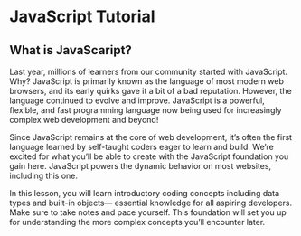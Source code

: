 # JavaScript Tutorial

## What is JavaScaript?

Last year, millions of learners from our community started with JavaScript. Why? JavaScript is primarily known as the language of most modern web browsers, and its early quirks gave it a bit of a bad reputation. However, the language continued to evolve and improve. JavaScript is a powerful, flexible, and fast programming language now being used for increasingly complex web development and beyond!

Since JavaScript remains at the core of web development, it’s often the first language learned by self-taught coders eager to learn and build. We’re excited for what you’ll be able to create with the JavaScript foundation you gain here. JavaScript powers the dynamic behavior on most websites, including this one.

In this lesson, you will learn introductory coding concepts including data types and built-in objects— essential knowledge for all aspiring developers. Make sure to take notes and pace yourself. This foundation will set you up for understanding the more complex concepts you’ll encounter later.